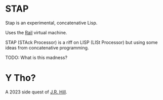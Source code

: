 # STAP

Stap is an experimental, concatenative Lisp.

Uses the [Rail](https://github.com/hiljusti/rail) virtual machine.

STAP (STAck Processor) is a riff on LISP (LISt Processor) but using some ideas
from concatenative programming.

TODO: What is this madness?

# Y Tho?

A 2023 side quest of [J.R. Hill](https://so.dang.cool).
